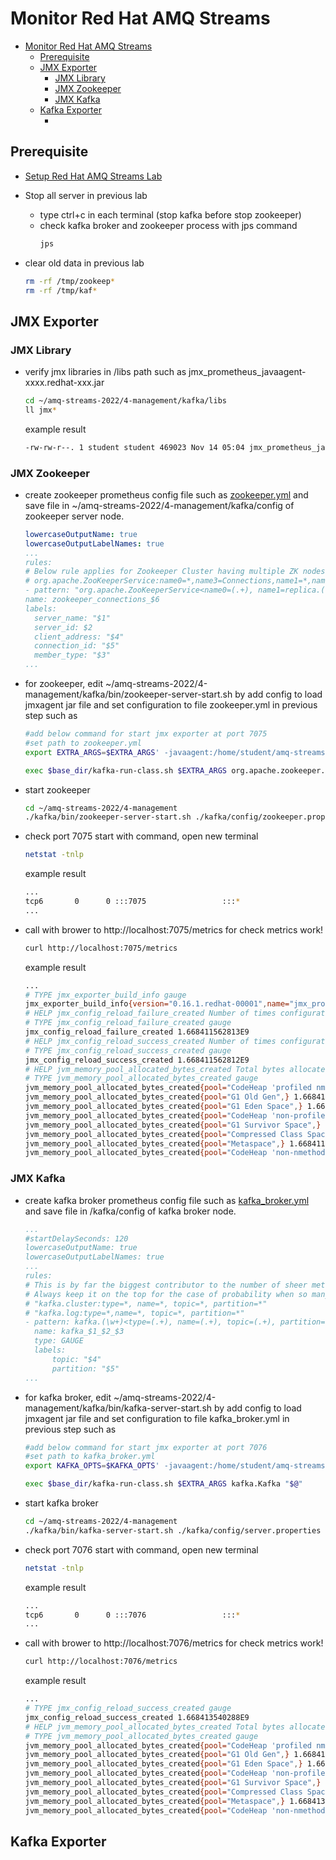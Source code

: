 # Monitor Red Hat AMQ Streams

<!-- TOC -->

- [Monitor Red Hat AMQ Streams](#monitor-red-hat-amq-streams)
  - [Prerequisite](#prerequisite)
  - [JMX Exporter](#jmx-exporter)
    - [JMX Library](#jmx-library)
    - [JMX Zookeeper](#jmx-zookeeper)
    - [JMX Kafka](#jmx-kafka)
  - [Kafka Exporter](#kafka-exporter)
    - [](#)

<!-- /TOC -->

## Prerequisite

* [Setup Red Hat AMQ Streams Lab](./../setup.md)
* Stop all server in previous lab
  * type ctrl+c in each terminal (stop kafka before stop zookeeper)
  * check kafka broker and zookeeper process with jps command
    ```bash
    jps
    ```
    
* clear old data in previous lab
  ```bash
  rm -rf /tmp/zookeep*
  rm -rf /tmp/kaf*
  ```
 
## JMX Exporter

### JMX Library
* verify jmx libraries in /libs path such as jmx_prometheus_javaagent-xxxx.redhat-xxx.jar
  ```bash
  cd ~/amq-streams-2022/4-management/kafka/libs
  ll jmx*
  ```
  example result
  ```bash
  -rw-rw-r--. 1 student student 469023 Nov 14 05:04 jmx_prometheus_javaagent-0.16.1.redhat-00001.jar
  ```
### JMX Zookeeper
* create zookeeper prometheus config file such as [zookeeper.yml](kafka/config/zookeeper.yml) and save file in ~/amq-streams-2022/4-management/kafka/config of zookeeper server node.
  ```yml
  lowercaseOutputName: true
  lowercaseOutputLabelNames: true
  ...
  rules:
  # Below rule applies for Zookeeper Cluster having multiple ZK nodes
  # org.apache.ZooKeeperService:name0=*,name3=Connections,name1=*,name2=*,name4=*,name5=*
  - pattern: "org.apache.ZooKeeperService<name0=(.+), name1=replica.(\\d+), name2=(\\w+), name3=Connections, name4=(.+), name5=(.+)><>([^:]+)"
  name: zookeeper_connections_$6
  labels:
    server_name: "$1"
    server_id: $2
    client_address: "$4"
    connection_id: "$5"
    member_type: "$3"
  ...
  ```
* for zookeeper, edit ~/amq-streams-2022/4-management/kafka/bin/zookeeper-server-start.sh by add config to load jmxagent jar file and set configuration to file zookeeper.yml in previous step such as
  ```bash
  #add below command for start jmx exporter at port 7075
  #set path to zookeeper.yml
  export EXTRA_ARGS=$EXTRA_ARGS' -javaagent:/home/student/amq-streams-2022/4-management/kafka/libs/jmx_prometheus_javaagent-0.16.1.redhat-00001.jar=7075:/home/student/amq-streams-2022/4-management/kafka/config/zookeeper.yml'

  exec $base_dir/kafka-run-class.sh $EXTRA_ARGS org.apache.zookeeper.server.quorum.QuorumPeerMain "$@"
  ```
* start zookeeper
  ```bash
  cd ~/amq-streams-2022/4-management
  ./kafka/bin/zookeeper-server-start.sh ./kafka/config/zookeeper.properties
  ```
* check port 7075 start with command, open new terminal
  ```bash
  netstat -tnlp
  ```
  example result
  ```bash
  ...
  tcp6       0      0 :::7075                 :::*                    LISTEN      16617/java
  ...
  ```
* call with brower to http://localhost:7075/metrics for check metrics work!
  ```bash
  curl http://localhost:7075/metrics
  ```
  example result
  ```bash
  ...
  # TYPE jmx_exporter_build_info gauge
  jmx_exporter_build_info{version="0.16.1.redhat-00001",name="jmx_prometheus_javaagent",} 1.0
  # HELP jmx_config_reload_failure_created Number of times configuration have failed to be reloaded.
  # TYPE jmx_config_reload_failure_created gauge
  jmx_config_reload_failure_created 1.668411562813E9
  # HELP jmx_config_reload_success_created Number of times configuration have successfully been reloaded.
  # TYPE jmx_config_reload_success_created gauge
  jmx_config_reload_success_created 1.668411562812E9
  # HELP jvm_memory_pool_allocated_bytes_created Total bytes allocated in a given JVM memory pool. Only updated after GC, not continuously.
  # TYPE jvm_memory_pool_allocated_bytes_created gauge
  jvm_memory_pool_allocated_bytes_created{pool="CodeHeap 'profiled nmethods'",} 1.668411563609E9
  jvm_memory_pool_allocated_bytes_created{pool="G1 Old Gen",} 1.668411563616E9
  jvm_memory_pool_allocated_bytes_created{pool="G1 Eden Space",} 1.668411563616E9
  jvm_memory_pool_allocated_bytes_created{pool="CodeHeap 'non-profiled nmethods'",} 1.668411563616E9
  jvm_memory_pool_allocated_bytes_created{pool="G1 Survivor Space",} 1.668411563616E9
  jvm_memory_pool_allocated_bytes_created{pool="Compressed Class Space",} 1.668411563616E9
  jvm_memory_pool_allocated_bytes_created{pool="Metaspace",} 1.668411563616E9
  jvm_memory_pool_allocated_bytes_created{pool="CodeHeap 'non-nmethods'",} 1.668411563616E9
  ```
  
### JMX Kafka
* create kafka broker prometheus config file such as [kafka_broker.yml](kafka/config/kafka_broker.yml) and save file in /kafka/config of kafka broker node.
  ```yml
  ...
  #startDelaySeconds: 120
  lowercaseOutputName: true
  lowercaseOutputLabelNames: true
  ...
  rules:
  # This is by far the biggest contributor to the number of sheer metrics being produced.
  # Always keep it on the top for the case of probability when so many metrics will hit the first condition and exit.
  # "kafka.cluster:type=*, name=*, topic=*, partition=*"
  # "kafka.log:type=*,name=*, topic=*, partition=*"
  - pattern: kafka.(\w+)<type=(.+), name=(.+), topic=(.+), partition=(.+)><>Value
    name: kafka_$1_$2_$3
    type: GAUGE
    labels:
        topic: "$4"
        partition: "$5"
  ...
  ```
* for kafka broker, edit ~/amq-streams-2022/4-management/kafka/bin/kafka-server-start.sh by add config to load jmxagent jar file and set configuration to file kafka_broker.yml in previous step such as
  ```bash
  #add below command for start jmx exporter at port 7076
  #set path to kafka_broker.yml
  export KAFKA_OPTS=$KAFKA_OPTS' -javaagent:/home/student/amq-streams-2022/4-management/kafka/libs/jmx_prometheus_javaagent-0.16.1.redhat-00001.jar=7076:/home/student/amq-streams-2022/4-management/kafka/config/kafka_broker.yml'

  exec $base_dir/kafka-run-class.sh $EXTRA_ARGS kafka.Kafka "$@"
  ```
* start kafka broker
  ```bash
  cd ~/amq-streams-2022/4-management
  ./kafka/bin/kafka-server-start.sh ./kafka/config/server.properties
  ```
* check port 7076 start with command, open new terminal
  ```bash
  netstat -tnlp
  ```
  example result
  ```bash
  ...
  tcp6       0      0 :::7076                 :::*                    LISTEN      16617/java
  ...
  ```
* call with brower to http://localhost:7076/metrics for check metrics work!
  ```bash
  curl http://localhost:7076/metrics
  ```
  example result
  ```bash
  ...
  # TYPE jmx_config_reload_success_created gauge
  jmx_config_reload_success_created 1.668413540288E9
  # HELP jvm_memory_pool_allocated_bytes_created Total bytes allocated in a given JVM memory pool. Only updated after GC, not continuously.
  # TYPE jvm_memory_pool_allocated_bytes_created gauge
  jvm_memory_pool_allocated_bytes_created{pool="CodeHeap 'profiled nmethods'",} 1.668413541537E9
  jvm_memory_pool_allocated_bytes_created{pool="G1 Old Gen",} 1.66841354154E9
  jvm_memory_pool_allocated_bytes_created{pool="G1 Eden Space",} 1.66841354154E9
  jvm_memory_pool_allocated_bytes_created{pool="CodeHeap 'non-profiled nmethods'",} 1.66841354154E9
  jvm_memory_pool_allocated_bytes_created{pool="G1 Survivor Space",} 1.66841354154E9
  jvm_memory_pool_allocated_bytes_created{pool="Compressed Class Space",} 1.66841354154E9
  jvm_memory_pool_allocated_bytes_created{pool="Metaspace",} 1.66841354154E9
  jvm_memory_pool_allocated_bytes_created{pool="CodeHeap 'non-nmethods'",} 1.66841354154E9
  ```

## Kafka Exporter

### 